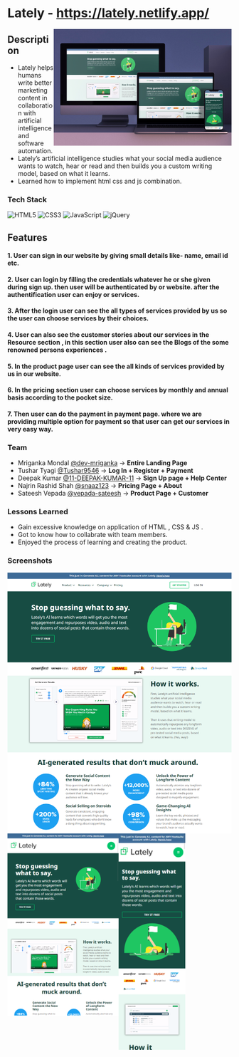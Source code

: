 # Lately - https://lately.netlify.app/


<img align="right" alt="Coding" width="400" src="https://github.com/Dev-Mriganka/Lately.ai/blob/main/images/lately.jpg">


## Description 


- Lately helps humans write better marketing content in collaboration with artificial intelligence and software automation.
- Lately’s artificial intelligence studies what your social media audience wants to watch, hear or read and then builds you a custom writing model, based on what it learns.
- Learned how to implement html css and js combination.

### Tech Stack


![HTML5](https://img.shields.io/badge/html5-%23E34F26.svg?style=for-the-badge&logo=html5&logoColor=white)
![CSS3](https://img.shields.io/badge/css3-%231572B6.svg?style=for-the-badge&logo=css3&logoColor=white)
![JavaScript](https://img.shields.io/badge/javascript-%23323330.svg?style=for-the-badge&logo=javascript&logoColor=%23F7DF1E)
![jQuery](https://img.shields.io/badge/jquery-%230769AD.svg?style=for-the-badge&logo=jquery&logoColor=white)

## Features 

#### 1. User can sign in our website by giving small details like- name, email id etc.
  
  
#### 2. User can login by filling the credentials whatever he or she given during sign up. then user will be authenticated by or website. after the authentification       user can enjoy or services.
  
#### 3. After the login user can see the all types of services provided by us so the user can choose services by their choices.

#### 4. User can also see the customer stories about our services in the Resource section , in this section user also can see the Blogs of the some renowned persons experiences .

#### 5. In the product page user can see the all kinds of services provided by us in our website.

#### 6. In the pricing section user can choose services by monthly and annual basis according to the pocket size.

#### 7. Then user can do the payment in payment page. where we are providing multiple option for payment so that user can get our services in very easy way.


### Team 

- Mriganka Mondal   [@dev-mriganka](https://www.github.com/Dev-Mriganka)  -> **Entire Landing Page**
- Tushar Tyagi      [@Tushar9546]( https://github.com/Tushar9546)  -> **Log In + Register + Payment**
- Deepak Kumar  [@11-DEEPAK-KUMAR-11](https://github.com/11-DEEPAK-KUMAR-11)  -> **Sign Up page + Help Center**                                             
- Najrin Rashid Shah  [@snaaz123]( https://github.com/snaaz123)  -> **Pricing Page + About**
- Sateesh Vepada  [@vepada-sateesh]( https://github.com/vepada-sateesh)  -> **Product Page + Customer**

### Lessons Learned

- Gain excessive knowledge on application of HTML , CSS & JS .
- Got to know how to collabrate with team members.
- Enjoyed the process of learning and creating the product.


### Screenshots
<img align="left" alt="Coding" width="550" src="https://github.com/Dev-Mriganka/Lately.ai/blob/main/images/laptop.png">
<img align="left" alt="Coding" width="250" src="https://github.com/Dev-Mriganka/Lately.ai/blob/main/images/lately-tab.png">
<img align="left" alt="Coding" width="150" src="https://github.com/Dev-Mriganka/Lately.ai/blob/main/images/mobile.png">



                                            ! THANKYOU, WE WILL BE HAPPY TO HEAR YOU !
